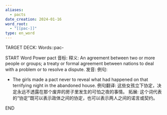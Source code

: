 ```yaml
---
aliases:
  - pacts
date_creation: 2024-01-16
word_root:
  - "[[pac-]]"
type: en_word
---
```

TARGET DECK: Words::pac-

START
Word Power
pact
音标: 
释义:
An agreement between two or more people or groups; a treaty or formal agreement between nations to deal with a problem or to resolve a dispute.
发音:
例句:
- The girls made a pact never to reveal what had happened on that terrifying night in the abandoned house.
例句翻译:
这些女孩立下协定，决定永远不透露在那个废弃的房子里发生的可怕之夜的事情。
拓展:
这个词代表的“协定”既可以表示政体之间的协定，也可以表示两人之间的诺言或契约。
<!--ID: 1705389918197-->
END